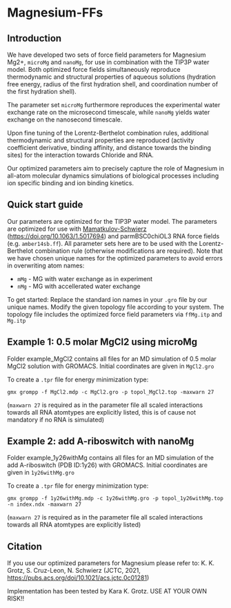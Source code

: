 # Magnesium-FFs

## Introduction
We have developed two sets of force field parameters for Magnesium Mg2+, `microMg` and `nanoMg`, for use in combination with the TIP3P water model.
Both optimized force fields simultaneously reproduce thermodynamic and structural properties of aqueous solutions (hydration free energy, radius of the first hydration shell, and coordination number of the first hydration shell). 

The parameter set `microMg` furthermore reproduces the experimental water exchange rate on the microsecond timescale, while `nanoMg` yields water exchange on the nanosecond timescale. 

Upon fine tuning of the Lorentz-Berthelot combination rules, additional thermodynamic and structural properties are reproduced (activity coefficient derivative, binding affinity, and distance towards the binding sites) for the interaction towards Chloride and RNA. 

Our optimized parameters aim to precisely capture the role of Magnesium in all-atom molecular dynamics simulations of biological processes including ion specific binding and ion binding kinetics.


## Quick start guide
Our parameters are optimized for the TIP3P water model.
The parameters are optimized for use with [Mamatkulov-Schwierz](https://github.com/bio-phys/Force-fields-for-metal-cations) (https://doi.org/10.1063/1.5017694) and parmBSC0chiOL3 RNA force fields (e.g. `amber14sb.ff`).
All parameter sets here are to be used with the Lorentz-Berthelot combination rule (otherwise modifications are required).
Note that we have chosen unique names for the optimized parameters to avoid errors in overwriting atom names:
* `mMg` - MG with water exchange as in experiment
* `nMg` - MG with accellerated water exchange

To get started: Replace the standard ion names in your `.gro` file by our unique names.
Modify the given topology file according to your system. The topology file includes the optimized force field parameters via `ffMg.itp` and `Mg.itp`


## Example 1: 0.5 molar MgCl2 using microMg

Folder example_MgCl2 contains all files for an MD simulation of 0.5 molar MgCl2 solution with GROMACS.
Initial coordinates are given in `MgCl2.gro`

To create a `.tpr` file for energy minimization type: 
```
gmx grompp -f MgCl2.mdp -c MgCl2.gro -p topol_MgCl2.top -maxwarn 27
```

(`maxwarn 27` is required as in the parameter file all scaled interactions towards all RNA atomtypes are explicitly listed, this is of cause not mandatory if no RNA is simulated)

## Example 2: add A-riboswitch with nanoMg

Folder example_1y26withMg contains all files for an MD simulation of the add A-riboswitch (PDB ID:1y26) with GROMACS.
Initial coordinates are given in `1y26withMg.gro`

To create a `.tpr` file for energy minimization type: 
```
gmx grompp -f 1y26withMg.mdp -c 1y26withMg.gro -p topol_1y26withMg.top -n index.ndx -maxwarn 27
```
(`maxwarn 27` is required as in the parameter file all scaled interactions towards all RNA atomtypes are explicitly listed)

## Citation
If you use our optimized parameters for Magnesium please refer to:
K. K. Grotz, S. Cruz-Leon, N. Schwierz (JCTC, 2021, https://pubs.acs.org/doi/10.1021/acs.jctc.0c01281)


Implementation has been tested by Kara K. Grotz.
USE AT YOUR OWN RISK!!
